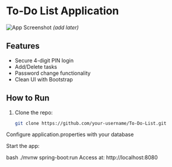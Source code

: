 # To-Do List Application

![App Screenshot](screenshot.png) *(add later)*

## Features
- Secure 4-digit PIN login
- Add/Delete tasks
- Password change functionality
- Clean UI with Bootstrap

## How to Run
1. Clone the repo:
   ```bash
   git clone https://github.com/your-username/To-Do-List.git
Configure application.properties with your database

Start the app:

bash
./mvnw spring-boot:run
Access at: http://localhost:8080
